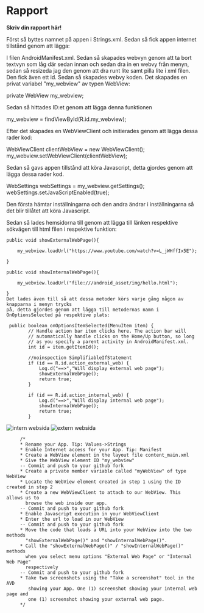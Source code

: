 
# Rapport

**Skriv din rapport här!**

Först så byttes namnet på appen i Strings.xml. Sedan så fick appen internet tillstånd genom att lägga:

 <uses-permission android:name="android.permission.INTERNET" />

I filen AndroidManifest.xml. Sedan så skapades webvyn genom att ta bort textvyn som låg där sedan innan
och sedan dra in en webvy från menyn, sedan så resizeda jag den genom att dra runt lite samt pilla
lite i xml filen. Den fick även ett id. Sedan så skapades webvy koden. Det skapades en privat variabel
"my_webview" av typen WebView:

private WebView my_webview;

Sedan så hittades ID:et genom att lägga denna funktionen

my_webview = findViewById(R.id.my_webview);

Efter det skapades en WebViewClient och initierades genom att lägga dessa rader kod:

WebViewClient clientWebView = new WebViewClient();
        my_webview.setWebViewClient(clientWebView);

Sedan så gavs appen tillstånd att köra Javascript, detta gjordes genom att lägga dessa rader kod.

WebSettings webSettings = my_webview.getSettings();
        webSettings.setJavaScriptEnabled(true);

Den första hämtar inställningarna och den andra ändrar i inställningarna så det blir tillåtet att
köra Javascript.

Sedan så lades hemsidorna till genom att lägga till länken respektive sökvägen till html filen i
respektive funktion:

    public void showExternalWebPage(){

        my_webview.loadUrl("https://www.youtube.com/watch?v=L_jWHffIx5E");

    }

    public void showInternalWebPage(){

        my_webview.loadUrl("file:///android_asset/img/hello.html");

    }
    Det lades även till så att dessa metoder körs varje gång någon av knapparna i menyn trycks
    på, detta gjordes genom att lägga till metodernas namn i OnOptionsSelected på respektive plats:

     public boolean onOptionsItemSelected(MenuItem item) {
            // Handle action bar item clicks here. The action bar will
            // automatically handle clicks on the Home/Up button, so long
            // as you specify a parent activity in AndroidManifest.xml.
            int id = item.getItemId();

            //noinspection SimplifiableIfStatement
            if (id == R.id.action_external_web) {
                Log.d("==>","Will display external web page");
                showExternalWebPage();
                return true;
            }

            if (id == R.id.action_internal_web) {
                Log.d("==>","Will display internal web page");
                showInternalWebPage();
                return true;
            }

![intern websida](mobileapp-programming-webview1/screenshot1.jpg)
![extern websida](mobileapp-programming-webview1/screenshot2.jpg)

         /*
         * Rename your App. Tip: Values->Strings
         * Enable Internet access for your App. Tip: Manifest
         * Create a WebView element in the layout file content_main.xml
         * Give the WebView element ID "my_webview"
         -- Commit and push to your github fork
         * Create a private member variable called "myWebView" of type WebView
         * Locate the WebView element created in step 1 using the ID created in step 2
         * Create a new WebViewClient to attach to our WebView. This allows us to
           browse the web inside our app.
         -- Commit and push to your github fork
         * Enable Javascript execution in your WebViewClient
         * Enter the url to load in our WebView
         -- Commit and push to your github fork
         * Move the code that loads a URL into your WebView into the two methods
           "showExternalWebPage()" and "showInternalWebPage()".
         * Call the "showExternalWebPage()" / "showInternalWebPage()" methods
           when you select menu options "External Web Page" or "Internal Web Page"
           respectively
         -- Commit and push to your github fork
         * Take two screenshots using the "Take a screenshot" tool in the AVD
            showing your App. One (1) screenshot showing your internal web page and
            one (1) screenshot showing your external web page.
         */